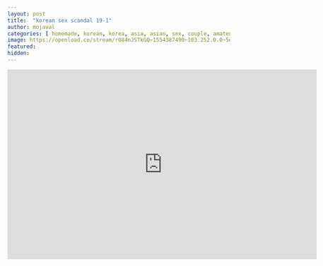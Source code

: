 ```yaml
---
layout: post
title:  "korean sex scandal 19-1"
author: mojaval
categories: [ homemade, korean, korea, asia, asian, sex, couple, amateur, scandal, motel, adult, self, camera, real, brunette, hardcore ]
image: https://openload.co/stream/r084nJSTkGQ~1554387490~103.252.0.0~5ewC4VIp?mime=true
featured: 
hidden: 
---
```


<iframe src="https://openload.co/embed/YbC3sD6hDfo/korean-sex-scandal-19-1___1a9eefd0610b6ff5c62f80e83a9d4d56ad6c8133.mp4" scrolling="no" frameborder="0" width="700" height="430" allowfullscreen="true" webkitallowfullscreen="true" mozallowfullscreen="true"></iframe>